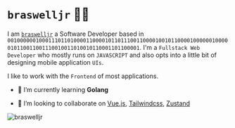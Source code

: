 # `braswelljr` 👨‍🚒

I am [`braswelljr`](https://braswelljr.vercel.app/) a Software Developer based in `0010000001000111011010000110000101101110011000010010110000100000010000010110011001110010011010010110001101100001`. I'm a `Fullstack Web Developer` who mostly runs on `JAVASCRIPT` and also opts into a little bit of designing mobile application `UIs`.

I like to work with the `Frontend` of most applications.

- 🌱 I’m currently learning **Golang**

- 👯 I’m looking to collaborate on [Vue.js](https://vuejs.org/), [Tailwindcss](https://tailwindcss.com), [Zustand](https://github.com/pmndrs/zustand)

![braswelljr](https://github-readme-stats.vercel.app/api/top-langs?username=braswelljr&show_icons=true&locale=en&theme=dracula&layout=compact)

<!-- ![braswelljr](https://github-readme-streak-stats.herokuapp.com/?user=braswelljr&) -->
